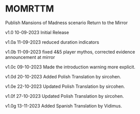 # MOMRTTM
 Publish Mansions of Madness scenario Return to the Mirror

v1.0  10-09-2023 Initial Release

v1.0a 11-09-2023 reduced duration indicators

v1.0b 11-09-2023 fixed 4&5 player mythos, corrected evidence announcement at mirror

v1.0c 09-10-2023 Made the introduction warning more explicit.

v1.0d 20-10-2023 Added Polish Translation by sircohen.

v1.0e 22-10-2023 Updated Polish Translation by sircohen.

v1.0f 27-10-2023 Updated Polish Translation by sircohen.

v1.0g 13-11-2023 Added Spanish Translation by Vidimus.
